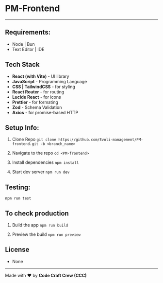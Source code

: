 # PM-Frontend

---

## Requirements:
- Node | Bun
- Text Editor | IDE

## Tech Stack

- **React (with Vite)** - UI library
- **JavaScript** - Programming Language
- **CSS | TailwindCSS** - for styling
- **React Router** - for routing
- **Lucide React** - for icons
- **Prettier** - for formating
- **Zod** - Schema Validation
- **Axios** - for promise-based HTTP

## Setup Info:

1. Clone Repo
`git clone https://github.com/Evoli-management/PM-frontend.git -b <branch_name>`

2. Navigate to the repo
`cd <PM-frontend>`

3. Install dependencies
`npm install`

4. Start dev server
`npm run dev`

## Testing:

`npm run test`

## To check production

1. Build the app
`npm run build`

2. Preview the build
`npm run preview`

## License
- None

---

Made with ❤️ by **Code Craft Crew (CCC)**